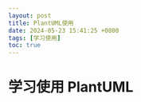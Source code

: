 ```yaml
---
layout: post
title: PlantUML使用
date: 2024-05-23 15:41:25 +0800
tags: [学习使用]
toc: true
---
```

# 学习使用 PlantUML

